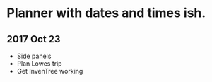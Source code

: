 # Planner with dates and times ish.
## 2017 Oct 23
* Side panels
* Plan Lowes trip
* Get InvenTree working
